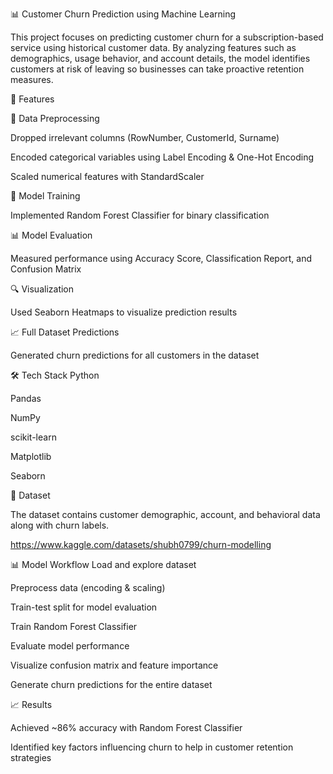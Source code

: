 📊 Customer Churn Prediction using Machine Learning

This project focuses on predicting customer churn for a subscription-based service using historical customer data.
By analyzing features such as demographics, usage behavior, and account details, the model identifies customers at risk of leaving so businesses can take proactive retention measures.

🚀 Features

🧹 Data Preprocessing

Dropped irrelevant columns (RowNumber, CustomerId, Surname)

Encoded categorical variables using Label Encoding & One-Hot Encoding

Scaled numerical features with StandardScaler

🌲 Model Training

Implemented Random Forest Classifier for binary classification

📊 Model Evaluation

Measured performance using Accuracy Score, Classification Report, and Confusion Matrix

🔍 Visualization

Used Seaborn Heatmaps to visualize prediction results

📈 Full Dataset Predictions

Generated churn predictions for all customers in the dataset

🛠 Tech Stack
Python

Pandas

NumPy

scikit-learn

Matplotlib

Seaborn

📂 Dataset

The dataset contains customer demographic, account, and behavioral data along with churn labels.

https://www.kaggle.com/datasets/shubh0799/churn-modelling

📊 Model Workflow
Load and explore dataset

Preprocess data (encoding & scaling)

Train-test split for model evaluation

Train Random Forest Classifier

Evaluate model performance

Visualize confusion matrix and feature importance

Generate churn predictions for the entire dataset

📈 Results

Achieved ~86% accuracy with Random Forest Classifier

Identified key factors influencing churn to help in customer retention strategies

